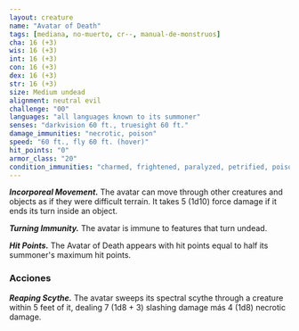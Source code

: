 ```yaml
---
layout: creature
name: "Avatar of Death"
tags: [mediana, no-muerto, cr--, manual-de-monstruos]
cha: 16 (+3)
wis: 16 (+3)
int: 16 (+3)
con: 16 (+3)
dex: 16 (+3)
str: 16 (+3)
size: Medium undead
alignment: neutral evil
challenge: "00"
languages: "all languages known to its summoner"
senses: "darkvision 60 ft., truesight 60 ft."
damage_immunities: "necrotic, poison"
speed: "60 ft., fly 60 ft. (hover)"
hit_points: "0"
armor_class: "20"
condition_immunities: "charmed, frightened, paralyzed, petrified, poisoned , unconscious"
---
```


***Incorporeal Movement.*** The avatar can move through other creatures and objects as if they were difficult terrain. It takes 5 (1d10) force damage if it ends its turn inside an object.

***Turning Immunity.*** The avatar is immune to features that turn undead.

***Hit Points.*** The Avatar of Death appears with hit points equal to half its summoner's maximum hit points.

### Acciones

***Reaping Scythe.*** The avatar sweeps its spectral scythe through a creature within 5 feet of it, dealing 7 (1d8 + 3) slashing damage más 4 (1d8) necrotic damage.